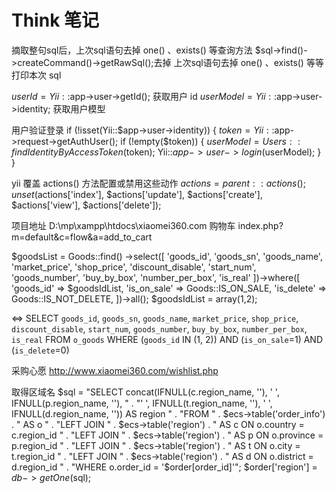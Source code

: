 # Think 笔记
摘取整句sql后，上次sql语句去掉 one() 、exists() 等查询方法
$sql->find()->createCommand()->getRawSql();去掉 上次sql语句去掉 one() 、exists() 等等
打印本次 sql


$userId = Yii::$app->user->getId(); 获取用户 id
$userModel = Yii::$app->user->identity; 获取用户模型

用户验证登录
 if (!isset(Yii::$app->user->identity)) {
    $token = Yii::$app->request->getAuthUser();
    if (!empty($token)) {
        $userModel = Users::findIdentityByAccessToken($token);
        Yii::$app->user->login($userModel);
    }
}


yii 覆盖 actions() 方法配置或禁用这些动作 
$actions = parent::actions();
unset($actions['index'], $actions['update'], $actions['create'], $actions['view'], $actions['delete']);

项目地址 D:\mp\xampp\htdocs\xiaomei360.com   购物车 index.php?m=default&c=flow&a=add_to_cart


$goodsList = Goods::find()
->select([
    'goods_id', 'goods_sn', 'goods_name', 'market_price', 'shop_price', 'discount_disable',
    'start_num', 'goods_number', 'buy_by_box', 'number_per_box', 'is_real'
])->where([
    'goods_id' => $goodsIdList,
    'is_on_sale' => Goods::IS_ON_SALE,
    'is_delete' => Goods::IS_NOT_DELETE,
])->all();
$goodsIdList = array(1,2);

<=>  SELECT `goods_id`, `goods_sn`, `goods_name`, `market_price`, `shop_price`, `discount_disable`, `start_num`, `goods_number`, `buy_by_box`, `number_per_box`, `is_real` FROM `o_goods` WHERE (`goods_id` IN (1, 2)) AND (`is_on_sale`=1) AND (`is_delete`=0)



采购心愿 http://www.xiaomei360.com/wishlist.php

取得区域名
$sql = "SELECT concat(IFNULL(c.region_name, ''), '  ', IFNULL(p.region_name, ''), " .
                "'  ', IFNULL(t.region_name, ''), '  ', IFNULL(d.region_name, '')) AS region " .
            "FROM " . $ecs->table('order_info') . " AS o " .
                "LEFT JOIN " . $ecs->table('region') . " AS c ON o.country = c.region_id " .
                "LEFT JOIN " . $ecs->table('region') . " AS p ON o.province = p.region_id " .
                "LEFT JOIN " . $ecs->table('region') . " AS t ON o.city = t.region_id " .
                "LEFT JOIN " . $ecs->table('region') . " AS d ON o.district = d.region_id " .
            "WHERE o.order_id = '$order[order_id]'";
    $order['region'] = $db->getOne($sql);